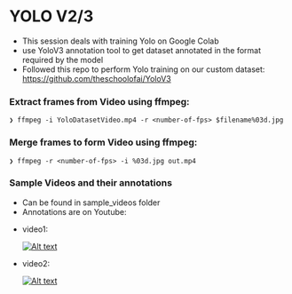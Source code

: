 # YOLO V2/3

* This session deals with training Yolo on Google Colab
* use YoloV3 annotation tool to get dataset annotated in the format required by the model
* Followed this repo to perform Yolo training on our custom dataset: https://github.com/theschoolofai/YoloV3

### Extract frames from Video using ffmpeg:
```
❯ ffmpeg -i YoloDatasetVideo.mp4 -r <number-of-fps> $filename%03d.jpg
```

### Merge frames to form Video using ffmpeg:
```
❯ ffmpeg -r <number-of-fps> -i %03d.jpg out.mp4
```

### Sample Videos and their annotations
* Can be found in sample_videos folder
* Annotations are on Youtube:
- video1:

  [![Alt text](https://img.youtube.com/vi/5q4j3JOMBtc/0.jpg)](https://www.youtube.com/watch?v=5q4j3JOMBtc)
- video2:

  [![Alt text](https://img.youtube.com/vi/PN-TCIcZW5E/0.jpg)](https://www.youtube.com/watch?v=PN-TCIcZW5E)
